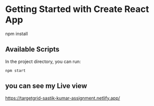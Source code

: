 # Getting Started with Create React App

npm install 

## Available Scripts

In the project directory, you can run:

`npm start`


## you can see my Live view 
https://targetgrid-sastik-kumar-assignment.netlify.app/
